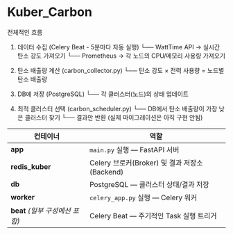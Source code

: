 # Kuber_Carbon
전체적인 흐름
1. 데이터 수집 (Celery Beat - 5분마다 자동 실행)
   └── WattTime API → 실시간 탄소 강도 가져오기
   └── Prometheus → 각 노드의 CPU/메모리 사용량 가져오기
   
2. 탄소 배출량 계산 (carbon_collector.py)
   └── 탄소 강도 × 전력 사용량 = 노드별 탄소 배출량
   
3. DB에 저장 (PostgreSQL)
   └── 각 클러스터(노드)의 상태 업데이트
   
4. 최적 클러스터 선택 (carbon_scheduler.py)
   └── DB에서 탄소 배출량이 가장 낮은 클러스터 찾기
   └── 결과만 반환 (실제 마이그레이션은 아직 구현 안됨)

| 컨테이너                    | 역할                                   |
| ----------------------- | ------------------------------------ |
| **app**                 | `main.py` 실행 — FastAPI 서버            |
| **redis_kuber**         | Celery 브로커(Broker) 및 결과 저장소(Backend) |
| **db**                  | PostgreSQL — 클러스터 상태/결과 저장           |
| **worker**              | `celery_app.py` 실행 — Celery 워커       |
| **beat** *(일부 구성에선 포함)* | Celery Beat — 주기적인 Task 실행 트리거       |
